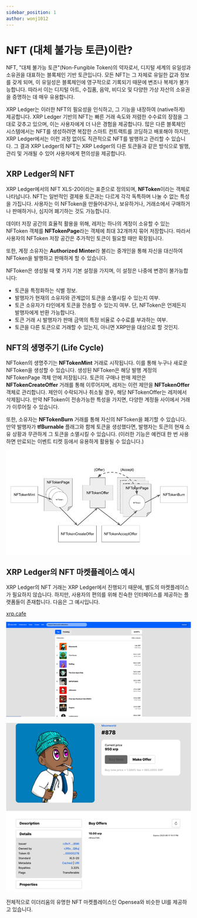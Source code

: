 ```yaml
---
sidebar_position: 1
author: wonj1012
---
```


# NFT (대체 불가능 토큰)이란?

NFT, "대체 불가능 토큰"(Non-Fungible Token)의 약자로서, 디지털 세계의 유일성과 소유권을 대표하는 블록체인 기반 토큰입니다. 모든 NFT는 그 자체로 유일한 값과 정보를 갖게 되며, 이 유일성은 블록체인에 영구적으로 기록되기 때문에 변조나 복제가 불가능합니다. 따라서 이는 디지털 아트, 수집품, 음악, 비디오 및 다양한 가상 자산의 소유권을 증명하는 데 매우 유용합니다.

XRP Ledger는 이러한 NFT의 필요성을 인식하고, 그 기능을 내장하여 (native하게) 제공합니다. XRP Ledger 기반의 NFT는 빠른 거래 속도와 저렴한 수수료의 장점을 그대로 갖추고 있으며, 이는 사용자에게 더 나은 경험을 제공합니다. 많은 다른 블록체인 시스템에서는 NFT를 생성하려면 복잡한 스마트 컨트랙트를 코딩하고 배포해야 하지만, XRP Ledger에서는 이런 과정 없이도 직관적으로 NFT를 발행하고 관리할 수 있습니다. 그 결과 XRP Ledger의 NFT는 XRP Ledger의 다른 토큰들과 같은 방식으로 발행, 관리 및 거래될 수 있어 사용자에게 편의성을 제공합니다.

## XRP Ledger의 NFT

XRP Ledger에서의 NFT XLS-20이라는 표준으로 정의되며, **NFToken**이라는 객체로 나타납니다. NFT는 일반적인 결제용 토큰과는 다르게 각각 독특하며 나눌 수 없는 특성을 가집니다. 사용자는 이 NFToken을 만들어내거나, 보유하거나, 거래소에서 구매하거나 판매하거나, 심지어 폐기하는 것도 가능합니다.

데이터 저장 공간의 효율적 활용을 위해, 레저는 하나의 계정이 소유할 수 있는 NFToken 객체를 **NFTokenPage**라는 객체에 최대 32개까지 묶어 저장합니다. 따라서 사용자의 NFToken 저장 공간은 추가적인 토큰이 필요할 때만 확장됩니다.

또한, 계정 소유자는 **Authorized Minter**라 불리는 중개인을 통해 자신을 대신하여 NFToken을 발행하고 판매하게 할 수 있습니다.

NFToken은 생성될 때 몇 가지 기본 설정을 가지며, 이 설정은 나중에 변경이 불가능합니다:

- 토큰을 특정화하는 식별 정보.
- 발행자가 현재의 소유자와 관계없이 토큰을 소멸시킬 수 있는지 여부.
- 토큰 소유자가 타인에게 토큰을 전송할 수 있는지 여부. 단, NFToken은 언제든지 발행자에게 반환 가능합니다.
- 토큰 거래 시 발행자가 판매 금액의 특정 비율로 수수료를 부과하는 여부.
- 토큰을 다른 토큰으로 거래할 수 있는지, 아니면 XRP만을 대상으로 할 것인지.

## NFT의 생명주기 (Life Cycle)

NFToken의 생명주기는 **NFTokenMint** 거래로 시작됩니다. 이를 통해 누구나 새로운 NFToken을 생성할 수 있습니다. 생성된 NFToken은 해당 발행 계정의 NFTokenPage 객체 안에 저장됩니다. 토큰의 구매나 판매 제안은 **NFTokenCreateOffer** 거래를 통해 이루어지며, 레저는 이런 제안을 **NFTokenOffer** 객체로 관리합니다. 제안이 수락되거나 취소될 경우, 해당 NFTokenOffer는 레저에서 삭제됩니다. 만약 NFToken이 전송가능한 특성을 가지면, 다양한 계정들 사이에서 거래가 이루어질 수 있습니다.

또한, 소유자는 **NFTokenBurn** 거래를 통해 자신의 NFToken을 폐기할 수 있습니다. 만약 발행자가 **tfBurnable** 플래그와 함께 토큰을 생성했다면, 발행자는 토큰의 현재 소유 상황과 무관하게 그 토큰을 소멸시킬 수 있습니다. (이러한 기능은 예컨대 한 번 사용하면 만료되는 이벤트 티켓 등에서 유용하게 활용될 수 있습니다.)

![NFT Life Cycle](./img/nft-lifecycle.png)

## XRP Ledger의 NFT 마켓플레이스 예시

XRP Ledger의 NFT 거래는 XRP Ledger에서 진행되기 때문에, 별도의 마켓플레이스가 필요하지 않습니다. 하지만, 사용자의 편의를 위해 친숙한 인터페이스를 제공하는 플랫폼들이 존재합니다. 다음은 그 예시입니다.

[xrp.cafe](https://xrp.cafe/)

![xrp.cafe](./img/xrp-cafe.png)

![xrp.cafe-detail](./img/xrp-cafe-detail.png)

전체적으로 이더리움의 유명한 NFT 마켓플레이스인 Opensea와 비슷한 UI를 제공하고 있습니다.
